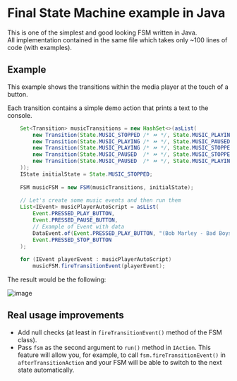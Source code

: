 # Final State Machine example in Java

This is one of the simplest and good looking FSM written in Java.  
All implementation contained in the same file which takes only ~100 lines of code (with examples).

 ## Example
 
This example shows the transitions within the media player at the touch of a button.

Each transition contains a simple demo action that prints a text to the console.

```java
    Set<Transition> musicTransitions = new HashSet<>(asList(
        new Transition(State.MUSIC_STOPPED /* ⏩ */, State.MUSIC_PLAYING,/* 🔥 */ Event.PRESSED_PLAY_BUTTON, /* 🚀 */ Example.playAction),
        new Transition(State.MUSIC_PLAYING /* ⏩ */, State.MUSIC_PAUSED, /* 🔥 */ Event.PRESSED_PAUSE_BUTTON,/* 🚀 */ Example.pauseAction),
        new Transition(State.MUSIC_PLAYING /* ⏩ */, State.MUSIC_STOPPED,/* 🔥 */ Event.PRESSED_STOP_BUTTON, /* 🚀 */ Example.stopAction),
        new Transition(State.MUSIC_PAUSED  /* ⏩ */, State.MUSIC_STOPPED,/* 🔥 */ Event.PRESSED_STOP_BUTTON, /* 🚀 */ Example.stopAction),
        new Transition(State.MUSIC_PAUSED  /* ⏩ */, State.MUSIC_PLAYING,/* 🔥 */ Event.PRESSED_PLAY_BUTTON, /* 🚀 */ Example.playAction)
    ));
    IState initialState = State.MUSIC_STOPPED;
    
    FSM musicFSM = new FSM(musicTransitions, initialState);
    
    // Let's create some music events and then run them
    List<IEvent> musicPlayerAutoScript = asList(
        Event.PRESSED_PLAY_BUTTON,
        Event.PRESSED_PAUSE_BUTTON,
        // Example of Event with data
        DataEvent.of(Event.PRESSED_PLAY_BUTTON, "(Bob Marley - Bad Boys)"),
        Event.PRESSED_STOP_BUTTON
    );
    
    for (IEvent playerEvent : musicPlayerAutoScript)
        musicFSM.fireTransitionEvent(playerEvent);
```

The result would be the following:

![image](https://user-images.githubusercontent.com/22843881/78972281-116bdd00-7b16-11ea-8f25-92a61d944157.png)


## Real usage improvements

- Add null checks (at least in `fireTransitionEvent()` method of the FSM class).
- Pass `fsm` as the second argument to `run()` method in `IAction`. This feature will allow you, for example, to call `fsm.fireTransitionEvent()` in `afterTransitionAction` 
and your FSM will be able to switch to the next state automatically.
